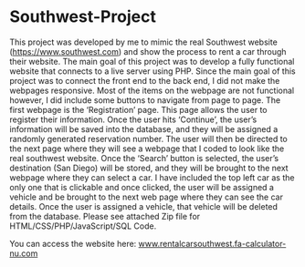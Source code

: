 # Southwest-Project
  This project was developed by me to mimic the real Southwest website (https://www.southwest.com) and show the process to rent a car through their website. The main goal of this project was to develop a fully functional website that connects to a live server using PHP. Since the main goal of this project was to connect the front end to the back end, I did not make the webpages responsive.  Most of the items on the webpage are not functional however, I did include some buttons to navigate from page to page. The first webpage is the ‘Registration’ page. This page allows the user to register their information. Once the user hits ‘Continue’, the user’s information will be saved into the database, and they will be assigned a randomly generated reservation number. The user will then be directed to the next page where they will see a webpage that I coded to look like the real southwest website. Once the ‘Search’ button is selected, the user’s destination (San Diego) will be stored, and they will be brought to the next webpage where they can select a car. I have included the top left car as the only one that is clickable and once clicked, the user will be assigned a vehicle and be brought to the next web page where they can see the car details. Once the user is assigned a vehicle, that vehicle will be deleted from the database.
Please see attached Zip file for HTML/CSS/PHP/JavaScript/SQL Code.

You can access the website here: www.rentalcarsouthwest.fa-calculator-nu.com

